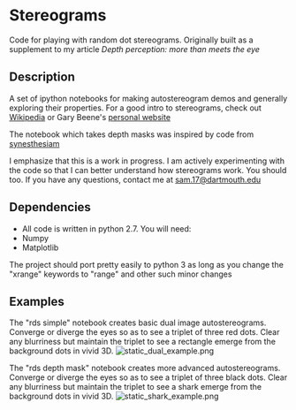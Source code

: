 Stereograms
=======
Code for playing with random dot stereograms. Originally built as a supplement to my article *Depth perception: more than meets the eye*

Description
-----------
A set of ipython notebooks for making autostereogram demos and generally exploring their properties. For a good intro to stereograms, check out [Wikipedia](https://en.wikipedia.org/wiki/Autostereogram) or Gary Beene's [personal website](http://www.garybeene.com/stereo/rds-over.htm)

The notebook which takes depth masks was inspired by code from [synesthesiam](https://github.com/synesthesiam/magicpy)

I emphasize that this is a work in progress. I am actively experimenting with the code so that I can better understand how stereograms work. You should too. If you have any questions, contact me at sam.17@dartmouth.edu

Dependencies
--------
* All code is written in python 2.7. You will need:
 * Numpy
 * Matplotlib

The project should port pretty easily to python 3 as long as you change the "xrange" keywords to "range" and other such minor changes

Examples
--------
The "rds simple" notebook creates basic dual image autostereograms. Converge or diverge the eyes so as to see a triplet of three red dots. Clear any blurriness but maintain the triplet to see a rectangle emerge from the background dots in vivid 3D.
![static_dual_example.png](https://raw.github.com/samjgrey3/stereograms/master/examples/static_dual_example.png)

The "rds depth mask" notebook creates more advanced autostereograms. Converge or diverge the eyes so as to see a triplet of three black dots. Clear any blurriness but maintain the triplet to see a shark emerge from the background dots in vivid 3D.
![static_shark_example.png](https://raw.github.com/samjgrey3/stereograms/master/examples/static_shark_example.png)
